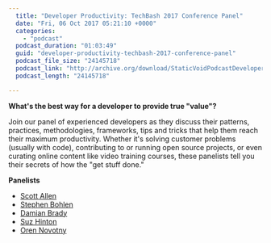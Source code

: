 ```yaml
---
  title: "Developer Productivity: TechBash 2017 Conference Panel"
  date: "Fri, 06 Oct 2017 05:21:10 +0000"
  categories: 
    - "podcast"
  podcast_duration: "01:03:49"
  guid: "developer-productivity-techbash-2017-conference-panel"
  podcast_file_size: "24145718"
  podcast_link: "http://archive.org/download/StaticVoidPodcastDeveloperProductivityPanel/StaticVoidPodcast-DeveloperProductivityPanel.mp3"
  podcast_length: "24145718"

---
```

**What's the best way for a developer to provide true "value"?**

Join our panel of experienced developers as they discuss their patterns, practices, methodologies, frameworks, tips and tricks that help them reach their maximum productivity. Whether it's solving customer problems (usually with code), contributing to or running open source projects, or even curating online content like video training courses, these panelists tell you their secrets of how the "get stuff done."

**Panelists**

*   [Scott Allen](https://techbash.com/speakers/scottallen)
*   [Stephen Bohlen](https://techbash.com/speakers/stephenbohlen)
*   [Damian Brady](https://techbash.com/speakers/damianbrady)
*   [Suz Hinton](https://techbash.com/speakers/suzhinton)
*   [Oren Novotny](https://techbash.com/speakers/orennovotny)